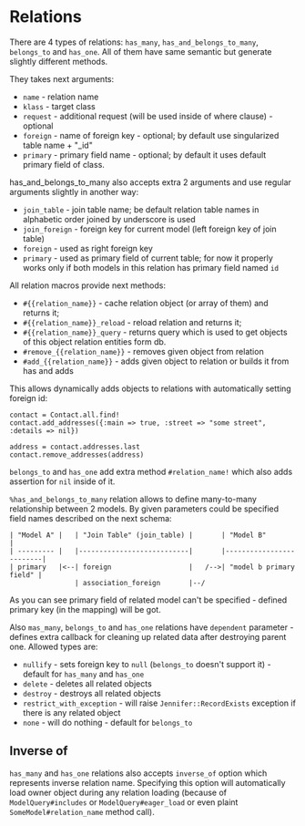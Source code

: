 # Relations

There are 4 types of relations: `has_many`, `has_and_belongs_to_many`, `belongs_to` and `has_one`. All of them have same semantic but generate slightly different methods.

They takes next arguments:

- `name` - relation name
- `klass` - target class
- `request` - additional request (will be used inside of where clause) - optional
- `foreign` - name of foreign key - optional; by default use singularized table name + "_id"
- `primary` - primary field name - optional;  by default it uses default primary field of class.

has_and_belongs_to_many also accepts extra 2 arguments and use regular arguments slightly in another way:

- `join_table` - join table name; be default relation table names in alphabetic order joined by underscore is used
- `join_foreign` - foreign key for current model (left foreign key of join table)
- `foreign` - used as right foreign key
- `primary` - used as primary field of current table; for now it properly works only if both models in this relation has primary field named `id`

All relation macros provide next methods:

- `#{{relation_name}}` - cache relation object (or array of them) and returns it;
- `#{{relation_name}}_reload` - reload relation and returns it;
- `#{{relation_name}}_query` - returns query which is used to get objects of this object relation entities form db.
- `#remove_{{relation_name}}` - removes given object from relation
- `#add_{{relation_name}}` - adds given object to relation or builds it from has and adds

This allows dynamically adds objects to relations with automatically setting foreign id:

```crystal
contact = Contact.all.find!
contact.add_addresses({:main => true, :street => "some street", :details => nil})

address = contact.addresses.last
contact.remove_addresses(address)
```

`belongs_to` and `has_one` add extra method `#relation_name!` which also adds assertion for `nil` inside of it.

`%has_and_belongs_to_many` relation allows to define many-to-many relationship between 2 models. By given parameters could be specified field names described on the next schema:

```text
| "Model A" |   | "Join Table" (join_table) |       | "Model B"               |
| --------- |   |---------------------------|       |-------------------------|
| primary   |<--| foreign                   |   /-->| "model b primary field" |
                | association_foreign       |--/
```

As you can see primary field of related model can't be specified - defined primary key (in the mapping) will be got.

Also `mas_many`, `belongs_to` and `has_one` relations have `dependent` parameter - defines extra callback for cleaning up related data after destroying parent one. Allowed types are:

- `nullify` - sets foreign key to `null` (`belongs_to` doesn't support it) - default for `has_many` and `has_one`
- `delete` - deletes all related objects
- `destroy` - destroys all related objects
- `restrict_with_exception` - will raise `Jennifer::RecordExists` exception if there is any related object
- `none` - will do nothing - default for `belongs_to`

## Inverse of

`has_many` and `has_one` relations also accepts `inverse_of` option which represents inverse relation name. Specifying this option will automatically load owner object during any relation loading (because of `ModelQuery#includes` or `ModelQuery#eager_load` or even plaint `SomeModel#relation_name` method call).
